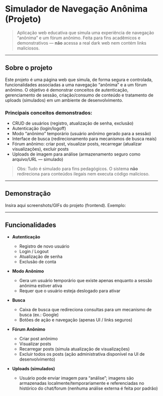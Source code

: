 # Simulador de Navegação Anônima (Projeto)

> Aplicação web educativa que simula uma experiência de navegação “anônima” e um fórum anônimo. Feita para fins acadêmicos e demonstrativos — **não** acessa a real dark web nem contém links maliciosos.

---

## Sobre o projeto
Este projeto é uma página web que simula, de forma segura e controlada, funcionalidades associadas a uma navegação “anônima” e a um fórum anônimo. O objetivo é demonstrar conceitos de autenticação, gerenciamento de sessão, criação/consumo de conteúdo e tratamento de uploads (simulados) em um ambiente de desenvolvimento.

### Principais conceitos demonstrados:
- CRUD de usuários (registro, atualização de senha, exclusão)
- Autenticação (login/logoff)
- Modo “anônimo” temporário (usuário anônimo gerado para a sessão)
- Interface de busca (redirecionamento para mecanismos de busca reais)
- Fórum anônimo: criar post, visualizar posts, recarregar (atualizar visualizações), excluir posts
- Uploads de imagem para análise (armazenamento seguro como arquivo/URL — simulado)

> Obs: Tudo é simulado para fins pedagógicos. O sistema **não** redireciona para conteúdos ilegais nem executa código malicioso.

---

## Demonstração
Insira aqui screenshots/GIFs do projeto (frontend). Exemplo:

---

## Funcionalidades

- **Autenticação**
  - Registro de novo usuário
  - Login / Logout
  - Atualização de senha
  - Exclusão de conta

- **Modo Anônimo**
  - Gera um usuário temporário que existe apenas enquanto a sessão anônima estiver ativa
  - Requer que o usuário esteja deslogado para ativar

- **Busca**
  - Caixa de busca que redireciona consultas para um mecanismo de busca (ex.: Google)
  - Botões de ação e navegação (apenas UI / links seguros)

- **Fórum Anônimo**
  - Criar post anônimo
  - Visualizar posts
  - Recarregar posts (simula atualização de visualizações)
  - Excluir todos os posts (ação administrativa disponível na UI de desenvolvimento)

- **Uploads (simulados)**
  - Usuário pode enviar imagem para “análise”; imagens são armazenadas localmente/temporariamente e referenciadas no histórico do chat/forum (nenhuma análise externa é feita por padrão)
